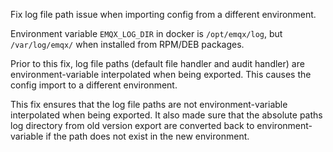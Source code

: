 Fix log file path issue when importing config from a different environment.

Environment variable `EMQX_LOG_DIR` in docker is `/opt/emqx/log`, but `/var/log/emqx/` when installed from RPM/DEB packages.

Prior to this fix, log file paths (default file handler and audit handler) are environment-variable interpolated when being exported.
This causes the config import to a different environment.

This fix ensures that the log file paths are not environment-variable interpolated when being exported. It also made sure that the absolute paths log directory from old version export are converted back to environment-variable if the path does not exist in the new environment.
